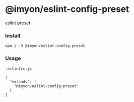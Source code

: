 # @imyon/eslint-config-preset
eslint preset

### Install

```shell
npm i -D @imyon/eslint-config-preset
```

### Usage
`.eslintrc.js`
```shell
{
  "extends": [
    "@imyon/eslint-config-preset"
  ]
}
```
